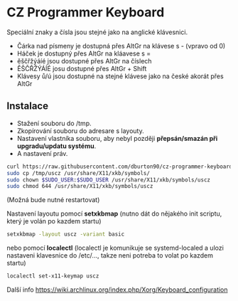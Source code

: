 # CZ Programmer Keyboard
Speciální znaky a čísla jsou stejné jako na anglické klávesnici.

- Čárka nad písmeny je dostupná přes AltGr na klávese s - (vpravo od 0)
- Háček je dostupný přes AltGr na kláavese s =
- ěščřžýáíé jsou dostupné přes AltGr na číslech
- ĚŠČŘŽÝÁÍÉ josu dostupné přes AltGr + Shift
- Klávesy ů/ú jsou dostupné na stejné klávese jako na české akorát přes AltGr


## Instalace

- Stažení souboru do /tmp.
- Zkopírování souboru do adresare s layouty.
- Nastavení vlastníka souboru, aby nebyl později **přepsán/smazán při upgradu/updatu systému**.
- A nastavení práv.

```bash
curl https://raw.githubusercontent.com/dburton90/cz-programmer-keyboard/master/uscz > /tmp/uscz
sudo cp /tmp/uscz /usr/share/X11/xkb/symbols/
sudo chown $SUDO_USER:$SUDO_USER /usr/share/X11/xkb/symbols/uscz
sudo chmod 644 /usr/share/X11/xkb/symbols/uscz
```

(Možná bude nutné restartovat)

Nastavení layoutu pomocí **setxkbmap** (nutno dát do nějakého init scriptu, který je volán po kazdem startu)

```bash
setxkbmap -layout uscz -variant basic
```
nebo pomocí **localectl** (localectl je komunikuje se systemd-localed a ulozi nastaveni klavesnice do /etc/..., takze neni potreba to volat po kazdem startu)

```bash
localectl set-x11-keymap uscz
```

Další info
https://wiki.archlinux.org/index.php/Xorg/Keyboard_configuration
